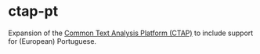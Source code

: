 # ctap-pt

Expansion of the [Common Text Analysis Platform (CTAP)](http://sifnos.sfs.uni-tuebingen.de/ctap/) to include support for (European) Portuguese.
